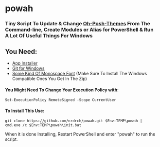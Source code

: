 # powah
### Tiny Script To Update & Change [Oh-Posh-Themes](https://ohmyposh.dev/docs/) From The Command-line, Create Modules or Alias for PowerShell & Run A Lot Of Useful Things For Windows
## You Need: 
- [App Installer](https://apps.microsoft.com/store/detail/appinstaller/9NBLGGH4NNS1?hl=de-de&gl=de)
- [Git for Windows](https://gitforwindows.org/)
- [Some Kind Of Monospace Font](https://www.nerdfonts.com/font-downloads) (Make Sure To Install The Windows Compatible Ones You Get In The Zip)

#### You Might Need To Change Your Execution Policy with: 
```
Set-ExecutionPolicy RemoteSigned -Scope CurrentUser
```
#### To Install This Use:
```
git clone https://github.com/nrdrch/powah.git $Env:TEMP\powah | cmd.exe /c $Env:TEMP\powah\init.bat
```
When it is done Installing, Restart PowerShell and enter "powah" to run the script.
